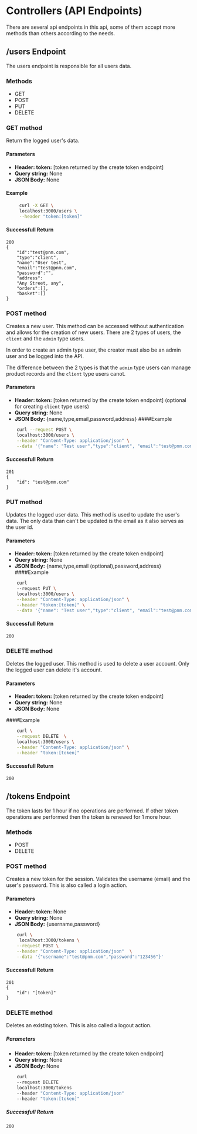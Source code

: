 # Controllers (API Endpoints)
There are several api endpoints in this api, some of them accept more methods than others according to the needs.

## /users Endpoint
The users endpoint is responsible for all users data.
### Methods ###
* GET
* POST
* PUT
* DELETE

### GET method
Return the logged user's data.

#### Parameters
* **Header: token:** [token returned by the create token endpoint]
* **Query string:** None
* **JSON Body:** None
#### Example

```bash
	 curl -X GET \
	 localhost:3000/users \
	 --header "token:[token]" 
```

#### Successfull Return
``` 
200
{
    "id":"test@pnm.com",
    "type":"client",
    "name":"User test",
    "email":"test@pnm.com",
    "password":"",
    "address":
    "Any Street, any",
    "orders":[],
    "basket":[]
}
``` 

### POST method
Creates a new user. This method can be accessed without authentication and allows for the creation of new users. There are 2 types of users, the ```client``` and the ```admin``` type users.

In order to create an admin type user, the creator must also be an admin user and be logged into the API.

The difference between the 2 types is that the ```admin``` type users can manage product records and the ```client``` type users canot.

#### Parameters
* **Header: token:** [token returned by the create token endpoint] (optional for creating ```client``` type users)
* **Query string:** None
* **JSON Body:** {name,type,email,password,address}
####Example
```bash 
	curl --request POST \
	localhost:3000/users \
	--header "Content-Type: application/json" \
	--data '{"name": "Test user","type":"client", "email":"test@pnm.com","password":"123456", "address": "12 abraham street, New York, NY"}' 
```

#### Successfull Return
``` 
201
{
    "id": "test@pnm.com"
}
```

### PUT method
Updates the logged user data. This method is used to update the user's data. The only data than can't be updated is the email as it also serves as the user id. 

#### Parameters
* **Header: token:** [token returned by the create token endpoint]
* **Query string:** None
* **JSON Body:** {name,type,email (optional),password,address}
####Example
```bash
	curl 
	--request PUT \
	localhost:3000/users \
	--header "Content-Type: application/json" \
	--header "token:[token]" \
	--data '{"name": "Test user","type":"client", "email":"test@pnm.com","password":"123456", "address": "12 abraham street, New York, NY"}' 
``` 

#### Successfull Return
``` 
200
``` 

### DELETE method
Deletes the logged user. This method is used to delete a user account. Only the logged user can delete it's account.

#### Parameters

* **Header: token:** [token returned by the create token endpoint]
* **Query string:** None
* **JSON Body:** None

####Example
```bash 
	curl \
	--request DELETE  \
	localhost:3000/users \
	--header "Content-Type: application/json" \
	--header "token:[token]" 
```

#### Successfull Return
``` 
200
``` 
 
## /tokens Endpoint
The token lasts for 1 hour if no operations are performed. If other token operations are performed then the token is renewed for 1 more hour.

### Methods
* POST
* DELETE

### POST method
Creates a new token for the session. Validates the username (email) and the user's password. This is also called a login action.

#### Parameters
* **Header: token:** None
* **Query string:** None
* **JSON Body:** {username,password}

```bash
	curl \
	 localhost:3000/tokens \
	--request POST \
	--header "Content-Type: application/json"  \
	--data '{"username":"test@pnm.com","password":"123456"}' 
```

#### Successfull Return
``` 
201
{
    "id": "[token]"
}
```

### DELETE method
Deletes an existing token. This is also called a logout action.

##### Parameters
* **Header: token:** [token returned by the create token endpoint]
* **Query string:** None
* **JSON Body:** None

```bash
	curl 
	--request DELETE 
	localhost:3000/tokens 
	--header "Content-Type: application/json" 
	--header "token:[token]"
```

##### Successfull Return
``` 
200
```

